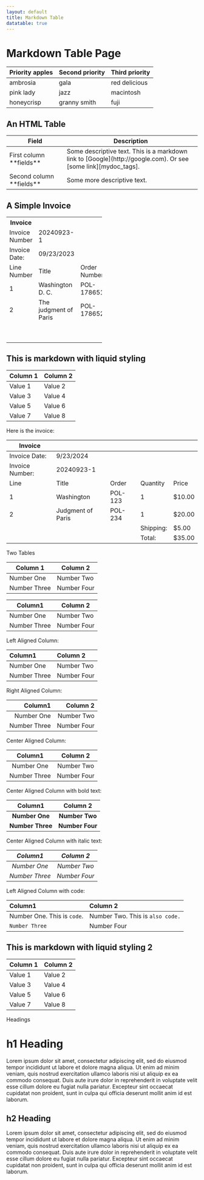 ```yaml
---
layout: default
title: Markdown Table
datatable: true
---
```


# Markdown Table Page

| Priority apples | Second priority | Third priority |
|-------|--------|---------|
| ambrosia | gala | red delicious |
| pink lady | jazz | macintosh |
| honeycrisp | granny smith | fuji |

<p></p>
<p></p>
<h2>An HTML Table</h2>

<table>
<colgroup>
<col width="30%" />
<col width="70%" />
</colgroup>
<thead>
<tr class="header">
<th>Field</th>
<th>Description</th>
</tr>
</thead>
<tbody>
<tr>
<td markdown="span">First column **fields**</td>
<td markdown="span">Some descriptive text. This is a markdown link to [Google](http://google.com). Or see [some link][mydoc_tags].</td>
</tr>
<tr>
<td markdown="span">Second column **fields**</td>
<td markdown="span">Some more descriptive text.
</td>
</tr>
</tbody>
</table>

<h2>A Simple Invoice</h2>

<table style="width:50%">
  <tr>
    <th>Invoice</th>
    <th></th>
    <th></th>
    <th></th>
    <th></th>
  </tr>
  <tr>
    <td>Invoice Number</td>
    <td>20240923-1</td>
    <td></td>
    <td></td>
    <td>Vendor:Vendor Inc.</td>
  </tr>
  <tr>
    <td>Invoice Date:</td>
    <td>09/23/2023</td>
    <td></td>
    <td></td>
    <td>Buyer: Library</td>
  </tr>
  <tr>
    <td>Line Number</td>
    <td>Title</td>
    <td>Order Number</td>
    <td>Quantity</td>
    <td>Price</td>
  </tr>
  <tr>
    <td>1</td>
    <td>Washington D. C.</td>
    <td>POL-178651</td>
    <td>1</td>
    <td>$20.00</td>
  </tr>
  <tr>
    <td>2</td>
    <td>The judgment of Paris</td>
    <td>POL-178652</td>
    <td>1</td>
    <td>$20.00</td>
  </tr>
  <tr>
    <td></td>
    <td></td>
    <td></td>
    <td>Shipping:</td>
    <td>$5.00</td>
  </tr>
  <tr>
    <td></td>
    <td></td>
    <td></td>
    <td>Total:</td>
    <td>$35.00</td>
  </tr>
</table>

<h2>This is markdown with liquid styling</h2>

<table>
  <thead>
    <tr>
      <th>Column 1</th>
      <th>Column 2</th>
    </tr>
  </thead>
  <tbody>
      <tr style="background-color: 'white';">
        <td>Value 1</td>
        <td>Value 2</td>
      </tr>
      <tr style="background-color: '#f0f0f0';">
        <td>Value 3</td>
        <td>Value 4</td>
      </tr>
      <tr style="background-color: 'white';">
        <td>Value 5</td>
        <td>Value 6</td>
      </tr>      
      <tr style="background-color: '#f0f0f0';">
        <td>Value 7</td>
        <td>Value 8</td>
      </tr>
  </tbody>
</table>

<p>Here is the invoice:</p>

| Invoice         |                   |         |           |        |
|-----------------|-------------------|---------|-----------|--------|
| Invoice Date:   | 9/23/2024         |         |           |        |
| Invoice Number: | 20240923-1        |         |           |        |
| Line            | Title             | Order   | Quantity  | Price  |
| 1               | Washington        | POL-123 | 1         | $10.00 |
| 2               | Judgment of Paris | POL-234 | 1         | $20.00 |
|                 |                   |         | Shipping: | $5.00  |
|                 |                   |         | Total:    | $35.00 |

<p>Two Tables</p>
<table>
  <thead>
    <th>Column 1</th>
    <th>Column 2</th>
  </thead>
  <tbody>
  <tr>
    <td>Number One</td>
    <td>Number Two</td>
  </tr>
  <tr>
    <td>Number Three</td>
    <td>Number Four</td>
  </tr>
  </tbody>
</table>


| Column1     | Column 2
|-------------|-------------|
| Number One  | Number Two  |
| Number Three| Number Four |

Left Aligned Column:

| Column1     | Column 2
|:------------|:------------|
| Number One  | Number Two  |
| Number Three| Number Four |

Right Aligned Column:

| Column1     | Column 2
|------------:|------------:|
| Number One  | Number Two  |
| Number Three| Number Four |

Center Aligned Column:

| Column1     | Column 2
|:-----------:|:-----------:|
| Number One  | Number Two  |
| Number Three| Number Four |

Center Aligned Column with bold text:

| **Column1**     | **Column 2**
|:-----------:|:-----------:|
| **Number One**  | **Number Two**  |
| **Number Three**| **Number Four** |

Center Aligned Column with italic text:

| *Column1*     | *Column 2*
|:-----------:|:-----------:|
| *Number One*  | *Number Two*  |
| *Number Three*| *Number Four* |

Left Aligned Column with code:

| Column1     | Column 2
|:------------|:------------|
| Number One. This is `code`.  | Number Two. This is `also code.`  |
| `Number Three`| Number Four |

<h2>This is markdown with liquid styling 2</h2>

<table>
  <thead>
    <tr>
      <th>Column 1</th>
      <th>Column 2</th>
    </tr>
  </thead>
  <tbody>
      <tr style="background-color: '#f0f0f0';">
        <td>Value 1</td>
        <td>Value 2</td>
      </tr>
      <tr style="background-color: '#f0f0f0';">
        <td>Value 3</td>
        <td>Value 4</td>
      </tr>
      <tr style="background-color: '#f0f0f0';">
        <td>Value 5</td>
        <td>Value 6</td>
      </tr>      
      <tr style="background-color: '#f0f0f0';">
        <td>Value 7</td>
        <td>Value 8</td>
      </tr>
  </tbody>
</table>

<p>Headings</p>

# h1 Heading
Lorem ipsum dolor sit amet, consectetur adipiscing elit, sed do eiusmod tempor incididunt ut labore et dolore magna aliqua. Ut enim ad minim veniam, quis nostrud exercitation ullamco laboris nisi ut aliquip ex ea commodo consequat. Duis aute irure dolor in reprehenderit in voluptate velit esse cillum dolore eu fugiat nulla pariatur. Excepteur sint occaecat cupidatat non proident, sunt in culpa qui officia deserunt mollit anim id est laborum.

## h2 Heading
Lorem ipsum dolor sit amet, consectetur adipiscing elit, sed do eiusmod tempor incididunt ut labore et dolore magna aliqua. Ut enim ad minim veniam, quis nostrud exercitation ullamco laboris nisi ut aliquip ex ea commodo consequat. Duis aute irure dolor in reprehenderit in voluptate velit esse cillum dolore eu fugiat nulla pariatur. Excepteur sint occaecat cupidatat non proident, sunt in culpa qui officia deserunt mollit anim id est laborum.

